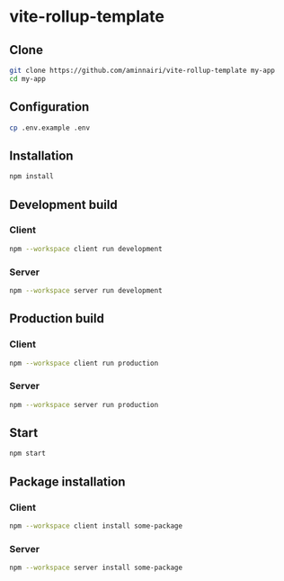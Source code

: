 # vite-rollup-template

## Clone

```bash
git clone https://github.com/aminnairi/vite-rollup-template my-app
cd my-app
```

## Configuration

```bash
cp .env.example .env
```

## Installation

```bash
npm install
```

## Development build

### Client

```bash
npm --workspace client run development
```

### Server

```bash
npm --workspace server run development
```

## Production build

### Client

```bash
npm --workspace client run production
```

### Server

```bash
npm --workspace server run production
```

## Start

```bash
npm start
```

## Package installation

### Client

```bash
npm --workspace client install some-package
```

### Server

```bash
npm --workspace server install some-package
```
